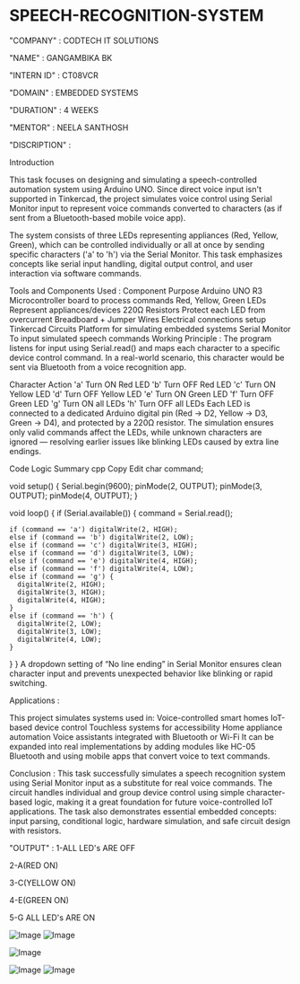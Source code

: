 # SPEECH-RECOGNITION-SYSTEM

"COMPANY" : CODTECH IT SOLUTIONS

"NAME" : GANGAMBIKA BK

"INTERN ID" : CT08VCR

"DOMAIN" : EMBEDDED SYSTEMS

"DURATION" : 4 WEEKS

"MENTOR" : NEELA SANTHOSH

"DISCRIPTION" :

Introduction

This task focuses on designing and simulating a speech-controlled automation system using Arduino UNO. Since direct voice input isn't supported in Tinkercad, the project simulates voice control using Serial Monitor input to represent voice commands converted to characters (as if sent from a Bluetooth-based mobile voice app).

The system consists of three LEDs representing appliances (Red, Yellow, Green), which can be controlled individually or all at once by sending specific characters ('a' to 'h') via the Serial Monitor. This task emphasizes concepts like serial input handling, digital output control, and user interaction via software commands.

Tools and Components Used :
Component	Purpose
Arduino UNO R3	Microcontroller board to process commands
Red, Yellow, Green LEDs	Represent appliances/devices
220Ω Resistors	Protect each LED from overcurrent
Breadboard + Jumper Wires	Electrical connections setup
Tinkercad Circuits	Platform for simulating embedded systems
Serial Monitor	To input simulated speech commands
Working Principle :
The program listens for input using Serial.read() and maps each character to a specific device control command. In a real-world scenario, this character would be sent via Bluetooth from a voice recognition app.

Character	Action
'a'	Turn ON Red LED
'b'	Turn OFF Red LED
'c'	Turn ON Yellow LED
'd'	Turn OFF Yellow LED
'e'	Turn ON Green LED
'f'	Turn OFF Green LED
'g'	Turn ON all LEDs
'h'	Turn OFF all LEDs
Each LED is connected to a dedicated Arduino digital pin (Red → D2, Yellow → D3, Green → D4), and protected by a 220Ω resistor. The simulation ensures only valid commands affect the LEDs, while unknown characters are ignored — resolving earlier issues like blinking LEDs caused by extra line endings.

Code Logic Summary
cpp
Copy
Edit
char command;

void setup() {
  Serial.begin(9600);
  pinMode(2, OUTPUT);
  pinMode(3, OUTPUT);
  pinMode(4, OUTPUT);
}

void loop() {
  if (Serial.available()) {
    command = Serial.read();

    if (command == 'a') digitalWrite(2, HIGH);
    else if (command == 'b') digitalWrite(2, LOW);
    else if (command == 'c') digitalWrite(3, HIGH);
    else if (command == 'd') digitalWrite(3, LOW);
    else if (command == 'e') digitalWrite(4, HIGH);
    else if (command == 'f') digitalWrite(4, LOW);
    else if (command == 'g') {
      digitalWrite(2, HIGH);
      digitalWrite(3, HIGH);
      digitalWrite(4, HIGH);
    }
    else if (command == 'h') {
      digitalWrite(2, LOW);
      digitalWrite(3, LOW);
      digitalWrite(4, LOW);
    }
  }
}
A dropdown setting of “No line ending” in Serial Monitor ensures clean character input and prevents unexpected behavior like blinking or rapid switching.

Applications :

This project simulates systems used in:
Voice-controlled smart homes
IoT-based device control
Touchless systems for accessibility
Home appliance automation
Voice assistants integrated with Bluetooth or Wi-Fi
It can be expanded into real implementations by adding modules like HC-05 Bluetooth and using mobile apps that convert voice to text commands.

Conclusion :
This task successfully simulates a speech recognition system using Serial Monitor input as a substitute for real voice commands. The circuit handles individual and group device control using simple character-based logic, making it a great foundation for future voice-controlled IoT applications. The task also demonstrates essential embedded concepts: input parsing, conditional logic, hardware simulation, and safe circuit design with resistors.

"OUTPUT" :
1-ALL LED's ARE OFF

2-A(RED ON)

3-C(YELLOW ON)

4-E(GREEN ON)

5-G ALL LED's ARE ON

![Image](https://github.com/user-attachments/assets/ba3a547c-5692-4d09-930e-922ae2c6aada)
![Image](https://github.com/user-attachments/assets/519526b2-735f-43f4-b3ac-97533c973b2a)

![Image](https://github.com/user-attachments/assets/bc412c8a-699c-451f-a90d-53591a792b32)

![Image](https://github.com/user-attachments/assets/16a66850-2703-4c2c-b183-37e55cfc0df7)
![Image](https://github.com/user-attachments/assets/c5ae1868-4803-429f-899e-fb4e02b892d8)



